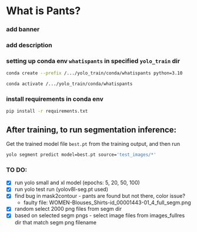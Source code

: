 # What is Pants?

### add banner

### add description

### setting up conda env `whatispants` in specified `yolo_train` dir 
```bash
conda create --prefix /.../yolo_train/conda/whatispants python=3.10

conda activate /.../yolo_train/conda/whatispants   
```

### install requirements in conda env
```bash
pip install -r requirements.txt
```

## After training, to run segmentation inference:
Get the trained model file `best.pt` from the training output, and
then run
```bash
yolo segment predict model=best.pt source='test_images/*'
```

### TO DO:
- [x] run yolo small and xl model (epochs: 5, 20, 50, 100)
- [x] run yolo test run (yolov8l-seg.pt used)
- [x] find bug in mask2contour - pants are found but not there, color issue?
  - faulty file: WOMEN-Blouses_Shirts-id_00001443-01_4_full_segm.png
- [x] random select 2000 png files from segm dir  
- [x] based on selected segm pngs - select image files from images_fullres dir that match segm png filename
